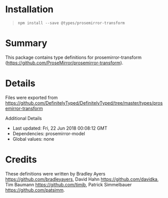 # Installation
> `npm install --save @types/prosemirror-transform`

# Summary
This package contains type definitions for prosemirror-transform (https://github.com/ProseMirror/prosemirror-transform).

# Details
Files were exported from https://github.com/DefinitelyTyped/DefinitelyTyped/tree/master/types/prosemirror-transform

Additional Details
 * Last updated: Fri, 22 Jun 2018 00:08:12 GMT
 * Dependencies: prosemirror-model
 * Global values: none

# Credits
These definitions were written by Bradley Ayers <https://github.com/bradleyayers>, David Hahn <https://github.com/davidka>, Tim Baumann <https://github.com/timjb>, Patrick Simmelbauer <https://github.com/patsimm>.

